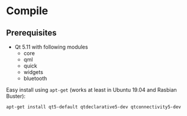 # Compile

## Prerequisites

- Qt 5.11 with following modules
  - core
  - qml
  - quick
  - widgets
  - bluetooth

Easy install using `apt-get` (works at least in Ubuntu 19.04 and Rasbian Buster):
```sh
apt-get install qt5-default qtdeclarative5-dev qtconnectivity5-dev
```

